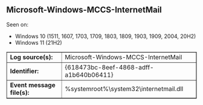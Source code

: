 ## Microsoft-Windows-MCCS-InternetMail

Seen on:
* Windows 10 (1511, 1607, 1703, 1709, 1803, 1809, 1903, 1909, 2004, 20H2)
* Windows 11 (21H2)

<table border="1" class="docutils">
  <tbody>
    <tr>
      <td><b>Log source(s):</b></td>
      <td>Microsoft-Windows-MCCS-InternetMail</td>
    </tr>
    <tr>
      <td><b>Identifier:</b></td>
      <td>{618473bc-8eef-4868-adff-a1b640b06411}</td>
    </tr>
    <tr>
      <td><b>Event message file(s):</b></td>
      <td>%systemroot%\system32\internetmail.dll</td>
    </tr>
  </tbody>
</table>

&nbsp;

